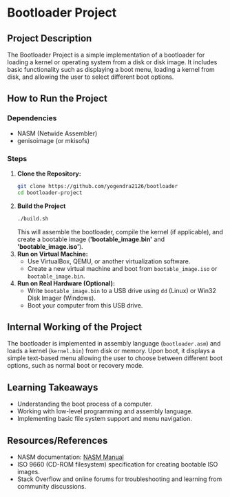 # Bootloader Project

## Project Description
The Bootloader Project is a simple implementation of a bootloader for loading a kernel or operating system from a disk or disk image. It includes basic functionality such as displaying a boot menu, loading a kernel from disk, and allowing the user to select different boot options.

## How to Run the Project
### Dependencies
- NASM (Netwide Assembler)
- genisoimage (or mkisofs)

### Steps
1. **Clone the Repository:**
   ```bash
   git clone https://github.com/yogendra2126/bootloader
   cd bootloader-project
2. **Build the Project**
    ```bash
    ./build.sh
    ```
    This will assemble the bootloader, compile the kernel (if applicable), and create a bootable image (**'bootable_image.bin'** and **'bootable_image.iso'**).
3. **Run on Virtual Machine:**
   - Use VirtualBox, QEMU, or another virtualization software.
   - Create a new virtual machine and boot from `bootable_image.iso` or `bootable_image.bin`.
4. **Run on Real Hardware (Optional):**
   - Write `bootable_image.bin` to a USB drive using `dd` (Linux) or Win32 Disk Imager (Windows).
   - Boot your computer from this USB drive.
## Internal Working of the Project
The bootloader is implemented in assembly language (`bootloader.asm`) and loads a kernel (`kernel.bin`) from disk or memory. Upon boot, it displays a simple text-based menu allowing the user to choose between different boot options, such as normal boot or recovery mode.
## Learning Takeaways
- Understanding the boot process of a computer.
- Working with low-level programming and assembly language.
- Implementing basic file system support and menu navigation.
## Resources/References
- NASM documentation: [NASM Manual](https://www.nasm.us/doc/)
- ISO 9660 (CD-ROM filesystem) specification for creating bootable ISO images.
- Stack Overflow and online forums for troubleshooting and learning from community discussions.
